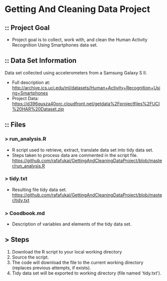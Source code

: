 # Getting And Cleaning Data Project

## :: Project Goal
  
  - Project goal is to collect, work with, and clean the Human Activity Recognition Using Smartphones data set.

## :: Data Set Information
  
  Data set collected using accelerometers from a Samsung Galaxy S II.
  - Full description at:
  http://archive.ics.uci.edu/ml/datasets/Human+Activity+Recognition+Using+Smartphones
  - Project Data:
    https://d396qusza40orc.cloudfront.net/getdata%2Fprojectfiles%2FUCI%20HAR%20Dataset.zip 

## :: Files

### > run_analysis.R

  - R script used to retrieve, extract, translate data set into tidy data set.
  - Steps taken to process data are commented in the script file.
    https://github.com/rafafukai/GettingAndCleaningDataProject/blob/master/run_analysis.R

### > tidy.txt

  - Resulting file tidy data set.
    https://github.com/rafafukai/GettingAndCleaningDataProject/blob/master/tidy.txt

### > Coodbook.md
  
  - Description of variables and elements of the tidy data set.
  
## > Steps
  
  1. Download the R script to your local working directory
  2. Source the script.
  3. The code will download the file to the current working directory (replaces previous attempts, if exists).
  4. Tidy data set will be exported to working directory (file named 'tidy.txt').
